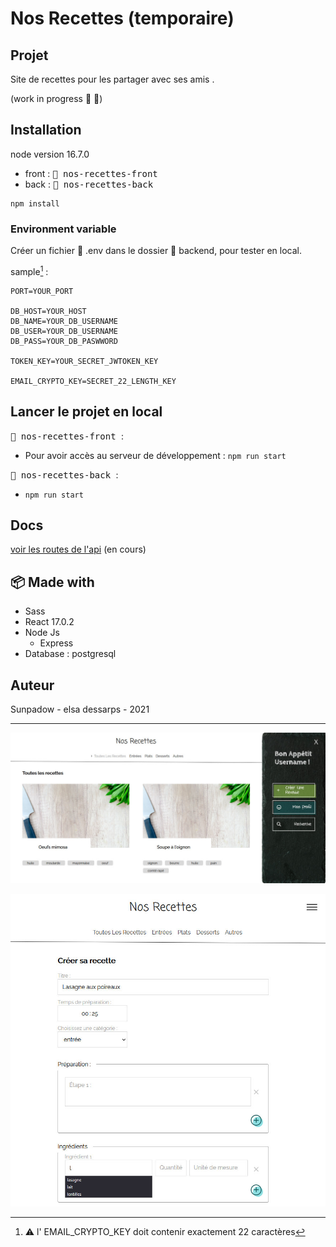 # Nos Recettes (temporaire)

## Projet 

Site de recettes pour les partager avec ses amis .


(work in progress :see_no_evil: :tada:)

## Installation

node version 16.7.0
- front : <kbd> :file_folder: nos-recettes-front </kbd>
- back : <kbd> :file_folder: nos-recettes-back </kbd>

```
npm install 
```

### Environment variable

Créer un fichier 📄 .env dans le dossier 📁 backend, pour tester en local.


sample[^1] :

```
PORT=YOUR_PORT

DB_HOST=YOUR_HOST
DB_NAME=YOUR_DB_USERNAME
DB_USER=YOUR_DB_USERNAME
DB_PASS=YOUR_DB_PASWWORD

TOKEN_KEY=YOUR_SECRET_JWTOKEN_KEY

EMAIL_CRYPTO_KEY=SECRET_22_LENGTH_KEY
```

[^1]: :warning: l' EMAIL_CRYPTO_KEY doit contenir exactement 22 caractères

## Lancer le projet en local

<kbd> :file_folder: nos-recettes-front </kbd> :

- Pour avoir accès au serveur de développement : `npm run start`

<kbd> :file_folder: nos-recettes-back </kbd> :

- `npm run start`


## Docs

[voir les routes de l'api](docs/api_specifications.pdf) (en cours)

## :package: Made with

* Sass
* React 17.0.2
* Node Js 
    * Express
* Database : postgresql

## Auteur

Sunpadow - elsa dessarps - 2021

-----------------


![visuel home nos Recettes](/docs/sample_nos-recettes_home.jpg "visuel exemple dashboard")

![visuel form nos Recettes](/docs/sample_nos-recettes_form.jpg "visuel exemple créer une recette")